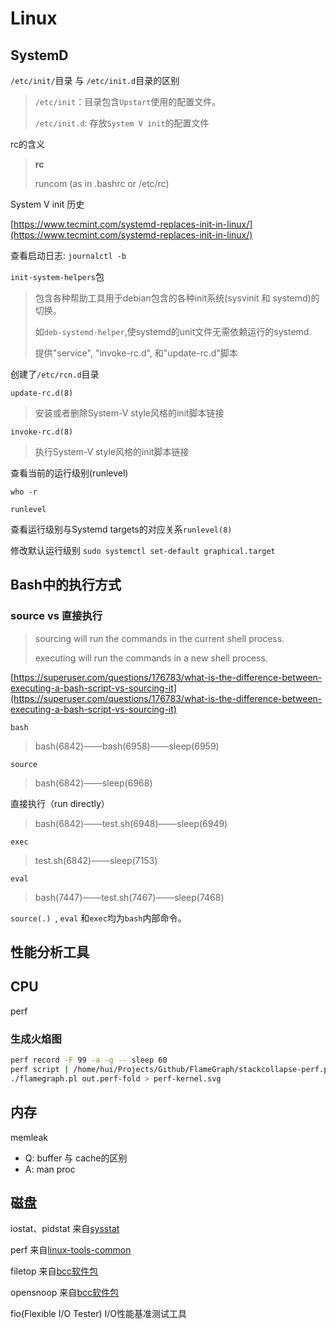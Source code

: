 # Linux

## SystemD

`/etc/init/`目录 与 `/etc/init.d`目录的区别

> `/etc/init`：目录包含`Upstart`使用的配置文件。
>
> `/etc/init.d`: 存放`System V init`的配置文件



rc的含义

> **rc**
>
> runcom (as in .bashrc or /etc/rc)



System V init 历史

[https://www.tecmint.com/systemd-replaces-init-in-linux/](https://www.tecmint.com/systemd-replaces-init-in-linux/)

查看启动日志: `journalctl -b`

`init-system-helpers`包

>
> 包含各种帮助工具用于debian包含的各种init系统(sysvinit 和 systemd)的切换。
>
> 如`deb-systemd-helper`,使systemd的unit文件无需依赖运行的systemd.
>
> 提供"service", "invoke-rc.d",  和"update-rc.d"脚本

创建了`/etc/rcn.d`目录

`update-rc.d(8)`

> 安装或者删除System-V style风格的init脚本链接

`invoke-rc.d(8)`

> 执行System-V style风格的init脚本链接



查看当前的运行级别(runlevel)

`who -r`

`runlevel`

查看运行级别与Systemd targets的对应关系`runlevel(8)`

修改默认运行级别 `sudo systemctl set-default graphical.target`

## Bash中的执行方式

### source vs 直接执行

> sourcing will run the commands in the current shell process. 
>
> executing will run the commands in a new shell process. 

[https://superuser.com/questions/176783/what-is-the-difference-between-executing-a-bash-script-vs-sourcing-it](https://superuser.com/questions/176783/what-is-the-difference-between-executing-a-bash-script-vs-sourcing-it)

`bash`

> bash(6842)───bash(6958)───sleep(6959)

`source`

> bash(6842)───sleep(6968)

直接执行（run directly）

> bash(6842)───test.sh(6948)───sleep(6949)

`exec`

> test.sh(6842)───sleep(7153)

`eval`

> bash(7447)───test.sh(7467)───sleep(7468)

`source(.) `, `eval` 和`exec`均为`bash`内部命令。

## 性能分析工具

## CPU

perf

### 生成火焰图

```bash
perf record -F 99 -a -g -- sleep 60
perf script | /home/hui/Projects/Github/FlameGraph/stackcollapse-perf.pl > /home/hui/Projects/Github/FlameGraph/out.perf-fold
./flamegraph.pl out.perf-fold > perf-kernel.svg
```

## 内存

memleak

- Q: buffer 与 cache的区别 
- A: man proc

## 磁盘
iostat、pidstat 来自[sysstat](https://gitee.com/mirrors/sysstat)

perf 来自[linux-tools-common](https://packages.ubuntu.com/search?keywords=linux-tools-common)

filetop 来自[bcc软件包](https://github.com/iovisor/bcc)

opensnoop 来自[bcc软件包](https://github.com/iovisor/bcc)

fio(Flexible I/O Tester) I/O性能基准测试工具



